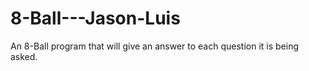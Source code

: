 # 8-Ball---Jason-Luis
An 8-Ball program that will give an answer to each question it is being asked.
